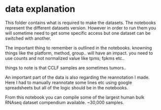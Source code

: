 # data explanation

This folder contains what is required to make the datasets. The notebooks represent the different datasets version. However in order to run them you will sometime need to get some specific access but one dataset can be switched with another.

The important thing to remember is outlined in the notebooks. knowning things like the platform, method, group.. will have an impact. you need to use counts and not normalized value like tpms; fpkms etc..

things to note is that CCLF samples are sometimes tumors..

An important part of the data is also regarding the reannotation I made. Here I had to manually reannotate some lines etc using google spreadsheets but all of the logic should be in the notebooks.

From this notebook you can compile some of the largest human bulk RNAseq dataset compendium available. ~30,000 samples.